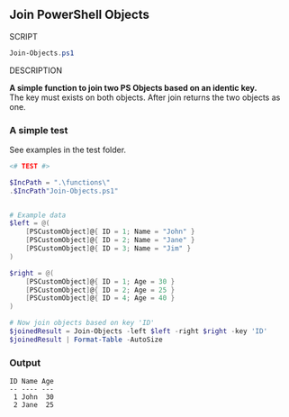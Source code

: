 ## Join PowerShell Objects

SCRIPT

```powershell
Join-Objects.ps1
```

DESCRIPTION

__A simple function to join two PS Objects based on an identic key.__  
The key must exists on both objects. After join returns the two objects as one.

### A simple test

See examples in the test folder.

```powershell
<# TEST #>

$IncPath = ".\functions\"
.$IncPath"Join-Objects.ps1"


# Example data
$left = @(
    [PSCustomObject]@{ ID = 1; Name = "John" }
    [PSCustomObject]@{ ID = 2; Name = "Jane" }
    [PSCustomObject]@{ ID = 3; Name = "Jim" }
)

$right = @(
    [PSCustomObject]@{ ID = 1; Age = 30 }
    [PSCustomObject]@{ ID = 2; Age = 25 }
    [PSCustomObject]@{ ID = 4; Age = 40 }
)

# Now join objects based on key 'ID' 
$joinedResult = Join-Objects -left $left -right $right -key 'ID'
$joinedResult | Format-Table -AutoSize
```

### Output

```
ID Name Age
-- ---- ---
 1 John  30
 2 Jane  25
```
